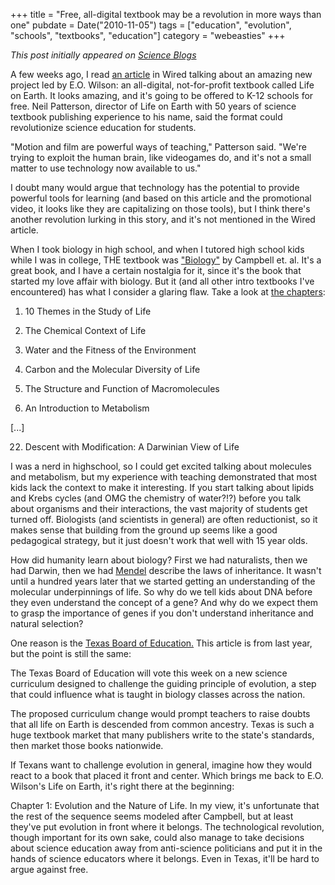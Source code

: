 +++
title = "Free, all-digital textbook may be a revolution in more ways than one"
pubdate = Date("2010-11-05")
tags = ["education", "evolution", "schools", "textbooks", "education"]
category = "webeasties"
+++

_This post initially appeared on [Science Blogs](http://scienceblogs.com/webeasties)_

A few weeks ago, I read [an article](http://www.wired.com/wiredscience/2010/10/wilson-free-biology-textbook/) in Wired talking about an amazing new project led by E.O. Wilson: an all-digital, not-for-profit textbook called Life on Earth. It looks amazing, and it's going to be offered to K-12 schools for free. 
Neil Patterson, director of Life on Earth with 50 years of science textbook publishing experience to his name, said the format could revolutionize science education for students.

"Motion and film are powerful ways of teaching," Patterson said. "We're trying to exploit the human brain, like videogames do, and it's not a small matter to use technology now available to us."

I doubt many would argue that technology has the potential to provide powerful tools for learning (and based on this article and the promotional video, it looks like they are capitalizing on those tools), but I think there's another revolution lurking in this story, and it's not mentioned in the Wired article.

When I took biology in high school, and when I tutored high school kids while I was in college, THE textbook was ["Biology"](http://www.campbellbiology.com/) by Campbell et. al. It's a great book, and I have a certain nostalgia for it, since it's the book that started my love affair with biology. But it (and all other intro textbooks I've encountered) has what I consider a glaring flaw. Take a look at [the chapters](http://www.biologyjunction.com/ap_biology_chapter_objectives%20&%20outlines.htm):

1) 10 Themes in the Study of Life

2) The Chemical Context of Life

3) Water and the Fitness of the Environment

4) Carbon and the Molecular Diversity of Life

5) The Structure and Function of Macromolecules

6) An Introduction to Metabolism

[...]

22) Descent with Modification: A Darwinian View of Life

I was a nerd in highschool, so I could get excited talking about molecules and metabolism, but my experience with teaching demonstrated that most kids lack the context to make it interesting. If you start talking about lipids and Krebs cycles (and OMG the chemistry of water?!?) before you talk about organisms and their interactions, the vast majority of students get turned off. Biologists (and scientists in general) are often reductionist, so it makes sense that building from the ground up seems like a good pedagogical strategy, but it just doesn't work that well with 15 year olds.

How did humanity learn about biology? First we had naturalists, then we had Darwin, then we had [Mendel](http://en.wikipedia.org/wiki/Gregor_Mendel) describe the laws of inheritance. It wasn't until a hundred years later that we started getting an understanding of the molecular underpinnings of life. So why do we tell kids about DNA before they even understand the concept of a gene? And why do we expect them to grasp the importance of genes if you don't understand inheritance and natural selection?

One reason is the [Texas Board of Education.](http://online.wsj.com/article/SB123777413372910705.html) This article is from last year, but the point is still the same:

The Texas Board of Education will vote this week on a new science curriculum designed to challenge the guiding principle of evolution, a step that could influence what is taught in biology classes across the nation.

The proposed curriculum change would prompt teachers to raise doubts that all life on Earth is descended from common ancestry. Texas is such a huge textbook market that many publishers write to the state's standards, then market those books nationwide.

If Texans want to challenge evolution in general, imagine how they would react to a book that placed it front and center. Which brings me back to E.O. Wilson's Life on Earth, it's right there at the beginning:

Chapter 1: Evolution and the Nature of Life. In my view, it's unfortunate that the rest of the sequence seems modeled after Campbell, but at least they've put evolution in front where it belongs. The technological revolution, though important for its own sake, could also manage to take decisions about science education away from anti-science politicians and put it in the hands of science educators where it belongs. Even in Texas, it'll be hard to argue against free. 

      
  
